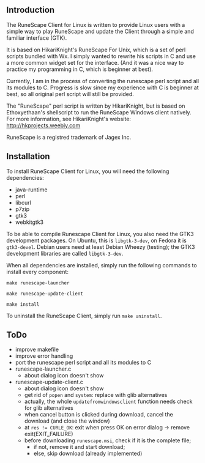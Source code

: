 ## Introduction

The RuneScape Client for Linux is written to provide Linux users with a simple way to play RuneScape and 
update the Client through a simple and familiar interface (GTK).

It is based on HikariKnight's RuneScape For Unix, which is a set of perl scripts bundled with Wx. I simply
wanted to rewrite his scripts in C and use a more common widget set for the interface. (And it was a nice way
to practice my programming in C, which is beginner at best).

Currently, I am in the process of converting the runescape perl script and all its modules to C. Progress is slow
since my experience with C is beginner at best, so all original perl script will still be provided.

The "RuneScape" perl script is written by HikariKnight, but is based on Ethoxyethaan's shellscript to run the RuneScape Windows client natively. For more information, see HikariKnight's website: http://hkprojects.weebly.com

RuneScape is a registred trademark of Jagex Inc.

## Installation

To install RuneScape Client for Linux, you will need the following dependencies:
* java-runtime
* perl
* libcurl
* p7zip
* gtk3
* webkitgtk3

To be able to compile Runescape Client for Linux, you also need the GTK3 development packages. On Ubuntu, this is `libgtk-3-dev`, on Fedora it is `gtk3-devel`. Debian users need at least Debian Wheezy (testing); the GTK3 development libraries are called `libgtk-3-dev`.

When all dependencies are installed, simply run the following commands to install every component:

`make runescape-launcher`

`make runescape-update-client`

`make install`

To uninstall the RuneScape Client, simply run `make uninstall`.

## ToDo
* improve makefile
* improve error handling
* port the runescape perl script and all its modules to C
* runescape-launcher.c
	* about dialog icon doesn't show
* runescape-update-client.c
	* about dialog icon doesn't show
	* get rid of `popen` and `system`: replace with glib alternatives
	* actually, the whole `updatefromwindowsclient` function needs check for glib alternatives
	* when cancel button is clicked during download, cancel the download (and close the window)
	* at `res != CURLE_OK`: exit when press OK on error dialog -> remove exit(EXIT_FAILURE)
	* before downloading `runescape.msi`, check if it is the complete file;
		* if not, remove it and start download;
		* else, skip download (already implemented)
